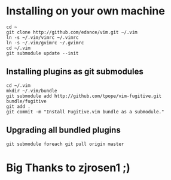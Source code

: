 # Installing on your own machine

    cd ~
    git clone http://github.com/edance/vim.git ~/.vim
    ln -s ~/.vim/vimrc ~/.vimrc
    ln -s ~/.vim/gvimrc ~/.gvimrc
    cd ~/.vim
    git submodule update --init 

## Installing plugins as git submodules

    cd ~/.vim
    mkdir ~/.vim/bundle
    git submodule add http://github.com/tpope/vim-fugitive.git bundle/fugitive
    git add .
    git commit -m "Install Fugitive.vim bundle as a submodule."

## Upgrading all bundled plugins
    git submodule foreach git pull origin master

# Big Thanks to zjrosen1 ;)
